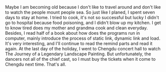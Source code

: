 Maybe I am becoming old because I don't like to travel around and don't like to watch the people mount people sea. So just like I planed, I spent seven days to stay at home.
I tried to cook, it's not so successful but lucky I didn't go to hospital because food poisoning, and I didn't blow up my kitchen. I get to know tired does my mother and grandma cook and clean everyday.
Besides, I read half of a book about how does the programs run in computer, mainly introduce the process of static link, dynamic link and load. It's very interesting, and I'll continue to read the remind parts and read it again.
At the last day of the holiday, I went to Chengdu concert hall to watch The Journey of a Legendary Landscape Painting. But unfortunately, the dancers not all of the chief cast, so I must buy the tickets when it come to Chengdu next time.
That's all.